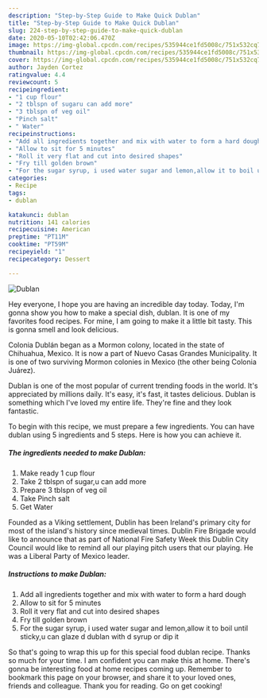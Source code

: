```yaml
---
description: "Step-by-Step Guide to Make Quick Dublan"
title: "Step-by-Step Guide to Make Quick Dublan"
slug: 224-step-by-step-guide-to-make-quick-dublan
date: 2020-05-10T02:42:06.470Z
image: https://img-global.cpcdn.com/recipes/535944ce1fd5008c/751x532cq70/dublan-recipe-main-photo.jpg
thumbnail: https://img-global.cpcdn.com/recipes/535944ce1fd5008c/751x532cq70/dublan-recipe-main-photo.jpg
cover: https://img-global.cpcdn.com/recipes/535944ce1fd5008c/751x532cq70/dublan-recipe-main-photo.jpg
author: Jayden Cortez
ratingvalue: 4.4
reviewcount: 5
recipeingredient:
- "1 cup flour"
- "2 tblspn of sugaru can add more"
- "3 tblspn of veg oil"
- "Pinch salt"
- " Water"
recipeinstructions:
- "Add all ingredients together and mix with water to form a hard dough"
- "Allow to sit for 5 minutes"
- "Roll it very flat and cut into desired shapes"
- "Fry till golden brown"
- "For the sugar syrup, i used water sugar and lemon,allow it to boil until sticky,u can glaze d dublan with d syrup or dip it"
categories:
- Recipe
tags:
- dublan

katakunci: dublan 
nutrition: 141 calories
recipecuisine: American
preptime: "PT11M"
cooktime: "PT59M"
recipeyield: "1"
recipecategory: Dessert

---
```



![Dublan](https://img-global.cpcdn.com/recipes/535944ce1fd5008c/751x532cq70/dublan-recipe-main-photo.jpg)

Hey everyone, I hope you are having an incredible day today. Today, I'm gonna show you how to make a special dish, dublan. It is one of my favorites food recipes. For mine, I am going to make it a little bit tasty. This is gonna smell and look delicious.

Colonia Dublán began as a Mormon colony, located in the state of Chihuahua, Mexico. It is now a part of Nuevo Casas Grandes Municipality. It is one of two surviving Mormon colonies in Mexico (the other being Colonia Juárez).

Dublan is one of the most popular of current trending foods in the world. It's appreciated by millions daily. It's easy, it's fast, it tastes delicious. Dublan is something which I've loved my entire life. They're fine and they look fantastic.


To begin with this recipe, we must prepare a few ingredients. You can have dublan using 5 ingredients and 5 steps. Here is how you can achieve it.

<!--inarticleads1-->

##### The ingredients needed to make Dublan:

1. Make ready 1 cup flour
1. Take 2 tblspn of sugar,u can add more
1. Prepare 3 tblspn of veg oil
1. Take Pinch salt
1. Get  Water


Founded as a Viking settlement, Dublin has been Ireland&#39;s primary city for most of the island&#39;s history since medieval times. Dublin Fire Brigade would like to announce that as part of National Fire Safety Week this Dublin City Council would like to remind all our playing pitch users that our playing. He was a Liberal Party of Mexico leader. 

<!--inarticleads2-->

##### Instructions to make Dublan:

1. Add all ingredients together and mix with water to form a hard dough
1. Allow to sit for 5 minutes
1. Roll it very flat and cut into desired shapes
1. Fry till golden brown
1. For the sugar syrup, i used water sugar and lemon,allow it to boil until sticky,u can glaze d dublan with d syrup or dip it




So that's going to wrap this up for this special food dublan recipe. Thanks so much for your time. I am confident you can make this at home. There's gonna be interesting food at home recipes coming up. Remember to bookmark this page on your browser, and share it to your loved ones, friends and colleague. Thank you for reading. Go on get cooking!
